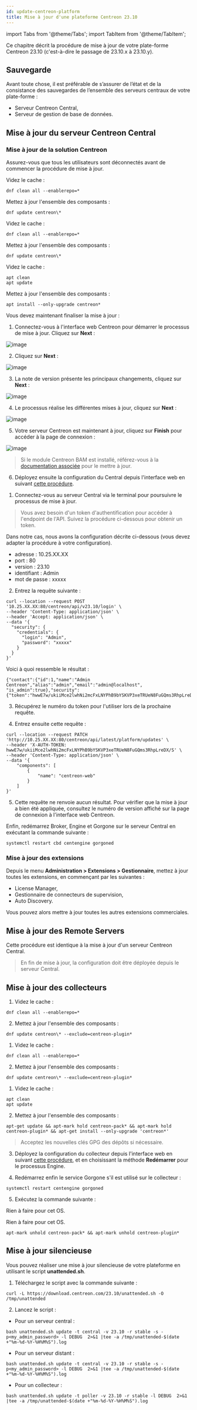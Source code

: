 ```yaml
---
id: update-centreon-platform
title: Mise à jour d'une plateforme Centreon 23.10
---
```

import Tabs from '@theme/Tabs';
import TabItem from '@theme/TabItem';

Ce chapitre décrit la procédure de mise à jour de votre plate-forme Centreon
23.10 (c'est-à-dire le passage de 23.10.x à 23.10.y).

## Sauvegarde

Avant toute chose, il est préférable de s’assurer de l’état et de la consistance
des sauvegardes de l’ensemble des serveurs centraux de votre plate-forme :

- Serveur Centreon Central,
- Serveur de gestion de base de données.

## Mise à jour du serveur Centreon Central

### Mise à jour de la solution Centreon

Assurez-vous que tous les utilisateurs sont déconnectés avant de commencer la procédure de mise à jour.

<Tabs groupId="sync">
<TabItem value="Alma / RHEL / Oracle Linux 8" label="Alma / RHEL / Oracle Linux 8">

Videz le cache :

  ```shell
  dnf clean all --enablerepo=*
  ```

Mettez à jour l'ensemble des composants :

  ```shell
  dnf update centreon\*
  ```

</TabItem>
<TabItem value="Alma / RHEL / Oracle Linux 9" label="Alma / RHEL / Oracle Linux 9">

Videz le cache :

  ```shell
  dnf clean all --enablerepo=*
  ```

Mettez à jour l'ensemble des composants :

  ```shell
  dnf update centreon\*
  ```

</TabItem>
<TabItem value="Debian 11" label="Debian 11">

Videz le cache :

  ```shell
  apt clean
  apt update
  ```

Mettez à jour l'ensemble des composants :

  ```shell
  apt install --only-upgrade centreon*
  ```

</TabItem>
</Tabs>

Vous devez maintenant finaliser la mise à jour :

<Tabs groupId="sync">
<TabItem value="Avec l'assistant d'interface" label="Avec l'assistant d'interface">

1. Connectez-vous à l'interface web Centreon pour démarrer le processus de
mise à jour. Cliquez sur **Next** :

  ![image](../assets/upgrade/web_update_1.png)

2. Cliquez sur **Next** :

  ![image](../assets/upgrade/web_update_2.png)

3. La note de version présente les principaux changements, cliquez sur **Next** :

  ![image](../assets/upgrade/web_update_3.png)

4. Le processus réalise les différentes mises à jour, cliquez sur **Next** :

  ![image](../assets/upgrade/web_update_4.png)

5. Votre serveur Centreon est maintenant à jour, cliquez sur **Finish** pour
accéder à la page de connexion :

  ![image](../assets/upgrade/web_update_5.png)

  > Si le module Centreon BAM est installé, référez-vous à la [documentation associée](../service-mapping/update.md) pour le mettre à jour.

6. Déployez ensuite la configuration du Central depuis l'interface web en
suivant [cette
procédure](../monitoring/monitoring-servers/deploying-a-configuration.md).

</TabItem>
<TabItem value="Avec l'API dédiée" label="Avec l'API dédiée">

1. Connectez-vous au serveur Central via le terminal pour poursuivre le processus de
mise à jour.

  > Vous avez besoin d'un token d'authentification pour accéder à l'endpoint de l'API. Suivez la procédure ci-dessous pour obtenir un token.

  Dans notre cas, nous avons la configuration décrite ci-dessous (vous devez adapter la procédure à votre configuration).

   - adresse : 10.25.XX.XX
   - port : 80
   - version : 23.10
   - identifiant : Admin
   - mot de passe : xxxxx

2. Entrez la requête suivante :

  ```shell
  curl --location --request POST '10.25.XX.XX:80/centreon/api/v23.10/login' \
  --header 'Content-Type: application/json' \
  --header 'Accept: application/json' \
  --data '{
    "security": {
      "credentials": {
        "login": "Admin",
        "password": "xxxxx"
      }
    }
  }'
  ```

  Voici à quoi ressemble le résultat :

  ```shell
  {"contact":{"id":1,"name":"Admin Centreon","alias":"admin","email":"admin@localhost",  "is_admin":true},"security":{"token":"hwwE7w/ukiiMce2lwhNi2mcFxLNYPhB9bYSKVP3xeTRUeN8FuGQms3RhpLreDX/S"}}
  ```

3. Récupérez le numéro du token pour l'utiliser lors de la prochaine requête.

4. Entrez ensuite cette requête :

  ```shell
  curl --location --request PATCH 'http://10.25.XX.XX:80/centreon/api/latest/platform/updates' \
  --header 'X-AUTH-TOKEN: hwwE7w/ukiiMce2lwhNi2mcFxLNYPhB9bYSKVP3xeTRUeN8FuGQms3RhpLreDX/S' \
  --header 'Content-Type: application/json' \
  --data '{
      "components": [
          {
              "name": "centreon-web"
          }
      ]
  }'
  ```

5. Cette requête ne renvoie aucun résultat. Pour vérifier que la mise à jour a bien été appliquée, consultez le numéro de version affiché sur la page de connexion à l'interface web Centreon.

</TabItem>
</Tabs>

Enfin, redémarrez Broker, Engine et Gorgone sur le serveur Central en exécutant la commande suivante :

  ```shell
  systemctl restart cbd centengine gorgoned
  ```

### Mise à jour des extensions

Depuis le menu **Administration > Extensions > Gestionnaire**, mettez à jour
toutes les extensions, en commençant par les suivantes :

- License Manager,
- Gestionnaire de connecteurs de supervision,
- Auto Discovery.

Vous pouvez alors mettre à jour toutes les autres extensions commerciales.

## Mise à jour des Remote Servers

Cette procédure est identique à la mise à jour d'un serveur Centreon Central.

> En fin de mise à jour, la configuration doit être déployée depuis le serveur
> Central.

## Mise à jour des collecteurs

<Tabs groupId="sync">
<TabItem value="Alma / RHEL / Oracle Linux 8" label="Alma / RHEL / Oracle Linux 8">

1. Videz le cache :

  ```shell
  dnf clean all --enablerepo=*
  ```

2. Mettez à jour l'ensemble des composants :

  ```shell
  dnf update centreon\* --exclude=centreon-plugin*
  ```

</TabItem>
<TabItem value="Alma / RHEL / Oracle Linux 9" label="Alma / RHEL / Oracle Linux 9">

1. Videz le cache :

  ```shell
  dnf clean all --enablerepo=*
  ```

2. Mettez à jour l'ensemble des composants :

  ```shell
  dnf update centreon\* --exclude=centreon-plugin*
  ```

</TabItem>
<TabItem value="Debian 11" label="Debian 11">

1. Videz le cache :

  ```shell
  apt clean
  apt update
  ```

2. Mettez à jour l'ensemble des composants :

  ```shell
  apt-get update && apt-mark hold centreon-pack* && apt-mark hold centreon-plugin* && apt-get install --only-upgrade 'centreon*' 
  ```

</TabItem>
</Tabs>

  > Acceptez les nouvelles clés GPG des dépôts si nécessaire.

3. Déployez la configuration du collecteur depuis l'interface web en suivant [cette
procédure](../monitoring/monitoring-servers/deploying-a-configuration.md), et
en choisissant la méthode **Redémarrer** pour le processus Engine.

4. Redémarrez enfin le service Gorgone s'il est utilisé sur le collecteur :

  ```shell
  systemctl restart centengine gorgoned
  ```

5. Exécutez la commande suivante :

<Tabs groupId="sync">
<TabItem value="Alma / RHEL / Oracle Linux 8" label="Alma / RHEL / Oracle Linux 8">

Rien à faire pour cet OS.

</TabItem>
<TabItem value="Alma / RHEL / Oracle Linux 9" label="Alma / RHEL / Oracle Linux 9">

Rien à faire pour cet OS.

</TabItem>
<TabItem value="Debian 11 & 12" label="Debian 11 & 12">

  ```shell
  apt-mark unhold centreon-pack* && apt-mark unhold centreon-plugin*
  ```

</TabItem>
</Tabs>

## Mise à jour silencieuse

Vous pouvez réaliser une mise à jour silencieuse de votre plateforme en utilisant le script **unattended.sh**.

1. Téléchargez le script avec la commande suivante :

```shell
curl -L https://download.centreon.com/23.10/unattended.sh -O /tmp/unattended
```

2. Lancez le script :

* Pour un serveur central :

```shell
bash unattended.sh update -t central -v 23.10 -r stable -s -p<my_admin_password> -l DEBUG  2>&1 |tee -a /tmp/unattended-$(date +"%m-%d-%Y-%H%M%S").log
```

* Pour un serveur distant :

```shell
bash unattended.sh update -t central -v 23.10 -r stable -s -p<my_admin_password> -l DEBUG  2>&1 |tee -a /tmp/unattended-$(date +"%m-%d-%Y-%H%M%S").log
```

* Pour un collecteur :

```shell
bash unattended.sh update -t poller -v 23.10 -r stable -l DEBUG  2>&1 |tee -a /tmp/unattended-$(date +"%m-%d-%Y-%H%M%S").log
```
